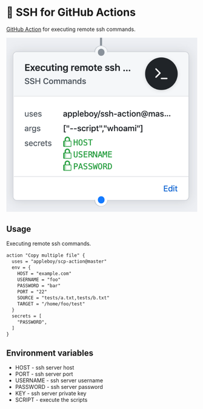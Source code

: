 # 🚀 SSH for GitHub Actions

[GitHub Action](https://developer.github.com/actions/) for executing remote ssh commands.

<img src="./images/ssh-workflow.png">

## Usage

Executing remote ssh commands.

```
action "Copy multiple file" {
  uses = "appleboy/scp-action@master"
  env = {
    HOST = "example.com"
    USERNAME = "foo"
    PASSWORD = "bar"
    PORT = "22"
    SOURCE = "tests/a.txt,tests/b.txt"
    TARGET = "/home/foo/test"
  }
  secrets = [
    "PASSWORD",
  ]
}
```

## Environment variables

* HOST - ssh server host
* PORT - ssh server port
* USERNAME - ssh server username
* PASSWORD - ssh server password
* KEY - ssh server private key
* SCRIPT - execute the scripts
